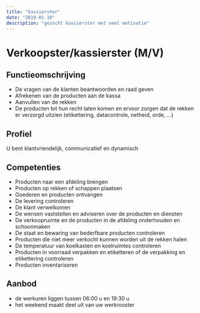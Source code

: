 ```yaml
---
title: "kassierster"
date: "2019-01-10"
description: "gezocht kassierster met veel motivatie"
---
```


# Verkoopster/kassierster (M/V)

## Functieomschrijving

- De vragen van de klanten beantwoorden en raad geven
- Afrekenen van de producten aan de kassa
- Aanvullen van de rekken
- De producten tot hun recht laten komen en ervoor zorgen dat de rekken er verzorgd uitzien (etikettering, datacontrole, netheid, orde, ...)

## Profiel

U bent klantvriendelijk, communicatief en dynamisch

## Competenties

- Producten naar een afdeling brengen
- Producten op rekken of schappen plaatsen
- Goederen en producten ontvangen
- De levering controleren
- De klant verwelkomen
- De wensen vaststellen en adviseren over de producten en diensten
- De verkoopruimte en de producten in de afdeling onderhouden en schoonmaken
- De staat en bewaring van bederfbare producten controleren
- Producten die niet meer verkocht kunnen worden uit de rekken halen
- De temperatuur van koelkasten en koelruimtes controleren
- Producten in voorraad verpakken en etiketteren of de verpakking en etikettering controleren
- Producten inventariseren

## Aanbod

- de werkuren liggen tussen 06:00 u en 19:30 u
- het weekend maakt deel uit van uw werkrooster
